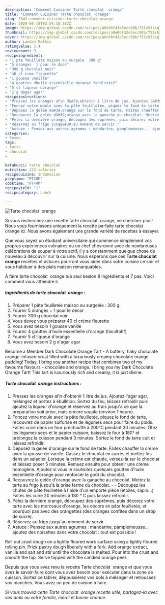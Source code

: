 ```yaml
---
description: "Comment Cuisiner Tarte chocolat  orange"
title: "Comment Cuisiner Tarte chocolat  orange"
slug: 3543-comment-cuisiner-tarte-chocolat-orange
date: 2020-06-18T02:59:18.382Z
image: https://img-global.cpcdn.com/recipes/a0e6bf42e5ecc98b/751x532cq70/tarte-chocolat-orange-photo-principale-de-la-recette.jpg
thumbnail: https://img-global.cpcdn.com/recipes/a0e6bf42e5ecc98b/751x532cq70/tarte-chocolat-orange-photo-principale-de-la-recette.jpg
cover: https://img-global.cpcdn.com/recipes/a0e6bf42e5ecc98b/751x532cq70/tarte-chocolat-orange-photo-principale-de-la-recette.jpg
author: Landon Mathis
ratingvalue: 3.4
reviewcount: 9
recipeingredient:
- "1 pte feuillete maison ou surgele  300 g"
- "5 oranges  1 pour le dcor"
- "300 g chocolat noir"
- "40 cl crme fleurette"
- "1 gousse vanille"
- "4 gouttes dhuile essentielle dorange facultatif"
- "5 cl liqueur dorange"
- "2 g dagar agar"
recipeinstructions:
- "Pressez les oranges afin d&#39;obtenir 1 litre de jus. Ajoutez l&#39;agar agar, mélangez et portez à ébullition. Sortez du feu, laissez refroidir puis ajoutez la liqueur d&#39;orange et réservez au frais jusqu&#39;à ce que la préparation soit prise, mais encore souple (environ 1 heure)."
- "Foncez votre moule avec la pâte feuilletée, piquez le fond de tarte, recouvrez de papier sulfurisé et de légumes secs pour faire du poids. Faites cuire dans un four préchauffé à 200°C pendant 30 minutes. Ôtez les légumes secs et le papier cuisson, baissez le four à 180° et prolongez la cuisson pendant 3 minutes. Sortez le fond de tarte cuit et laissez refroidir."
- "Déposez la gelée d&#39;orange sur le fond de tarte. Faites chauffer la crème avec la gousse de vanille. Cassez le chocolat en carrés et mettez les dans un saladier. Lorsque la crème est chaude, versez-la sur le chocolat et laissez poser 5 minutes. Remuez ensuite pour obtenir une crème homogène. Ajoutez si vous le souhaitez quelques gouttes d&#39;huile essentielle d&#39;orange pour renforcer le goût du chocolat."
- "Recouvrez la gelée d&#39;orange avec la ganache au chocolat. Mettez la tarte au frigo jusqu&#39;à la prise ferme du chocolat.  Découpez les chutes de pâte feuilletée à l&#39;aide d&#39;un emporte pièce (étoiles, sapin...) Faites les cuire 20 minutes à 180 ° C puis laissez refroidir."
- "Pelez la dernière orange, découpez des suprêmes, puis décorez votre tarte avec les morceaux d&#39;orange, les décors en pâte feuilletée, et pourquoi pas avec des orangettes (des oranges confites dans un sirop de sucre)."
- "Réservez au frigo jusqu&#39;au moment de servir."
- "Astuce : Pensez aux autres agrumes : mandarine, pamplemousse... ajoutez des noisettes dans votre chocolat : tout est possible !"
categories:
- Resep
tags:
- tarte
- chocolat
- 

katakunci: tarte chocolat  
nutrition: 223 calories
recipecuisine: Indonesian
preptime: "PT28M"
cooktime: "PT44M"
recipeyield: "1"
recipecategory: Lunch

---
```



![Tarte chocolat  orange](https://img-global.cpcdn.com/recipes/a0e6bf42e5ecc98b/751x532cq70/tarte-chocolat-orange-photo-principale-de-la-recette.jpg)

Si vous recherchez une recette tarte chocolat  orange, ne cherchez plus! Nous vous fournissons uniquement la recette parfaite tarte chocolat  orange ici. Nous avons également une grande variété de recettes à essayer.

Que vous soyez un étudiant universitaire qui commence simplement vos propres expériences culinaires ou un chef chevronné avec de nombreuses célébrations de souper à votre actif, il y a constamment quelque chose de nouveau à découvrir sur la cuisine. Nous espérons que ces <strong> Tarte chocolat  orange </strong> recettes et astuces pourront vous aider dans votre cuisine ce soir et vous habituer à des plats maison remarquables.

<!--inarticleads1-->

À faire tarte chocolat  orange tue seul besion 8 Ingrédients et 7 pas. Voici comment vous atteindre il.

##### Ingrédients de tarte chocolat  orange :

1. Préparer 1 pâte feuilletée maison ou surgelée : 300 g
1. Fournir 5 oranges + 1 pour le décor
1. Fournir 300 g chocolat noir
1. Vous devez vous préparer 40 cl crème fleurette
1. Vous avez besoin 1 gousse vanille
1. Fournir 4 gouttes d&#39;huile essentielle d&#39;orange (facultatif)
1. Fournir 5 cl liqueur d&#39;orange
1. Vous avez besoin 2 g d&#39;agar agar


Become a Member Dark Chocolate Orange Tart - A buttery, flaky chocolate orange-infused crust filled with a luxuriously creamy chocolate orange pudding! Today, I bring you another recipe that combines two of my favourite flavours - chocolate and orange. I bring you my Dark Chocolate Orange Tart! This tart is luxuriously rich and creamy, it is just divine. 

<!--inarticleads2-->

##### Tarte chocolat  orange instructions :

1. Pressez les oranges afin d&#39;obtenir 1 litre de jus. Ajoutez l&#39;agar agar, mélangez et portez à ébullition. Sortez du feu, laissez refroidir puis ajoutez la liqueur d&#39;orange et réservez au frais jusqu&#39;à ce que la préparation soit prise, mais encore souple (environ 1 heure).
1. Foncez votre moule avec la pâte feuilletée, piquez le fond de tarte, recouvrez de papier sulfurisé et de légumes secs pour faire du poids. Faites cuire dans un four préchauffé à 200°C pendant 30 minutes. Ôtez les légumes secs et le papier cuisson, baissez le four à 180° et prolongez la cuisson pendant 3 minutes. Sortez le fond de tarte cuit et laissez refroidir.
1. Déposez la gelée d&#39;orange sur le fond de tarte. Faites chauffer la crème avec la gousse de vanille. Cassez le chocolat en carrés et mettez les dans un saladier. Lorsque la crème est chaude, versez-la sur le chocolat et laissez poser 5 minutes. Remuez ensuite pour obtenir une crème homogène. Ajoutez si vous le souhaitez quelques gouttes d&#39;huile essentielle d&#39;orange pour renforcer le goût du chocolat.
1. Recouvrez la gelée d&#39;orange avec la ganache au chocolat. Mettez la tarte au frigo jusqu&#39;à la prise ferme du chocolat. -  - Découpez les chutes de pâte feuilletée à l&#39;aide d&#39;un emporte pièce (étoiles, sapin...) Faites les cuire 20 minutes à 180 ° C puis laissez refroidir.
1. Pelez la dernière orange, découpez des suprêmes, puis décorez votre tarte avec les morceaux d&#39;orange, les décors en pâte feuilletée, et pourquoi pas avec des orangettes (des oranges confites dans un sirop de sucre).
1. Réservez au frigo jusqu&#39;au moment de servir.
1. Astuce : Pensez aux autres agrumes : mandarine, pamplemousse... ajoutez des noisettes dans votre chocolat : tout est possible !


Roll out crust dough on a lightly floured work surface using a lightly floured rolling pin. Prick pastry dough liberally with a fork. Add orange extract, vanilla and salt and stir until the chocolate is melted. Pour into the crust and smooth the top. Serve topped with the candied orange peel. 

<!--inarticleads1-->

<p>
Depuis que vous avez revu la recette Tarte chocolat  orange et que vous avez le savoir-faire dont vous avez besoin pour exécuter dans la zone de cuisson. Sortez ce tablier, dépoussiérez vos bols à mélanger et retroussez vos manches. Vous avez un peu de cuisine à faire.
</p>

<p>
<i>Si vous trouvez cette Tarte chocolat  orange recette utile, partagez-la avec vos amis ou votre famille, merci et bonne chance.</i>
</p>
